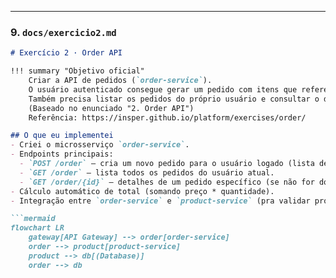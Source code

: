 
---

### 9. `docs/exercicio2.md`

```markdown
# Exercício 2 · Order API

!!! summary "Objetivo oficial"
    Criar a API de pedidos (`order-service`).  
    O usuário autenticado consegue gerar um pedido com itens que referenciam produtos existentes, e o serviço calcula total e data.  
    Também precisa listar os pedidos do próprio usuário e consultar o detalhe de um pedido específico, garantindo que ele só veja o que é dele.  
    (Baseado no enunciado "2. Order API")  
    Referência: https://insper.github.io/platform/exercises/order/

## O que eu implementei
- Criei o microsserviço `order-service`.
- Endpoints principais:
  - `POST /order` — cria um novo pedido para o usuário logado (lista de itens `{idProduct, quantity}`).
  - `GET /order` — lista todos os pedidos do usuário atual.
  - `GET /order/{id}` — detalhes de um pedido específico (se não for do usuário → `404`).
- Cálculo automático de total (somando preço * quantidade).
- Integração entre `order-service` e `product-service` (pra validar produto e preço).

```mermaid
flowchart LR
    gateway[API Gateway] --> order[order-service]
    order --> product[product-service]
    product --> db[(Database)]
    order --> db
